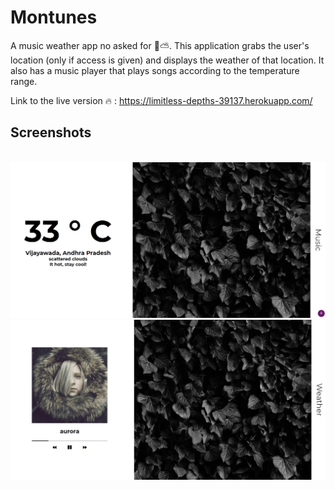 # Montunes
A music weather app no asked for 🎵⛅. This application grabs the user's location (only if access is given) and displays the weather of that location. It also has a music player that plays songs according to the temperature range.


Link to the live version 🔥 : https://limitless-depths-39137.herokuapp.com/



## Screenshots 

<br>
<img src = 'screenshots\weather.jpg'>

<br>
<img src = 'screenshots\music-player.jpg'>
